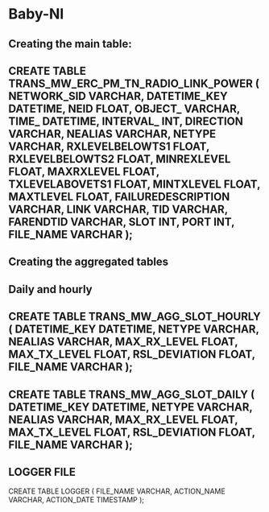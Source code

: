 # Baby-NI
Creating the main table:
------------------------
CREATE TABLE TRANS_MW_ERC_PM_TN_RADIO_LINK_POWER (
NETWORK_SID VARCHAR,
DATETIME_KEY DATETIME,
NEID FLOAT,
OBJECT_ VARCHAR, 
TIME_ DATETIME,
INTERVAL_ INT,
DIRECTION VARCHAR,
NEALIAS VARCHAR,
NETYPE VARCHAR,
RXLEVELBELOWTS1 FLOAT,
RXLEVELBELOWTS2 FLOAT,
MINREXLEVEL FLOAT,
MAXRXLEVEL FLOAT,
TXLEVELABOVETS1 FLOAT,
MINTXLEVEL FLOAT,
MAXTLEVEL FLOAT,
FAILUREDESCRIPTION VARCHAR,
LINK VARCHAR,
TID VARCHAR,
FARENDTID VARCHAR,
SLOT INT,
PORT INT,
FILE_NAME VARCHAR
);
------------------------
Creating the aggregated tables
------------------------
Daily and hourly
------------------------
CREATE TABLE TRANS_MW_AGG_SLOT_HOURLY (
DATETIME_KEY DATETIME,
NETYPE VARCHAR,
NEALIAS VARCHAR,
MAX_RX_LEVEL FLOAT,
MAX_TX_LEVEL FLOAT,
RSL_DEVIATION FLOAT,
FILE_NAME VARCHAR
);
------------------------
CREATE TABLE TRANS_MW_AGG_SLOT_DAILY (
DATETIME_KEY DATETIME,
NETYPE VARCHAR,
NEALIAS VARCHAR,
MAX_RX_LEVEL FLOAT,
MAX_TX_LEVEL FLOAT,
RSL_DEVIATION FLOAT,
FILE_NAME VARCHAR
);
------------------------
LOGGER FILE
------------------------
CREATE TABLE LOGGER (
FILE_NAME VARCHAR,
ACTION_NAME VARCHAR,
ACTION_DATE TIMESTAMP
);
